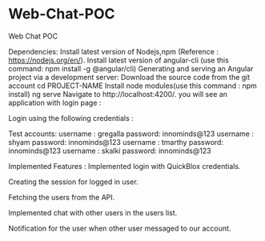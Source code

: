 # Web-Chat-POC
Web Chat POC

Dependencies:
Install latest version of Nodejs,npm (Reference : https://nodejs.org/en/).
Install latest version of angular-cli (use this command: npm install -g @angular/cli)
Generating and serving an Angular project via a development server:
Download the source code from the git account
cd PROJECT-NAME
Install node modules(use this command : npm install)
ng serve
Navigate to http://localhost:4200/.
you will see an application with login page :

Login using the following credentials :

Test accounts:
username : gregalla password: innominds@123
username : shyam password: innominds@123
username : tmarthy password: innominds@123
username : skalki password: innominds@123

Implemented Features :
Implemented login with QuickBlox credentials.

Creating the session for logged in user.

Fetching the users from the API.

Implemented chat with other users in the users list.

Notification for the user when other user messaged to our account.
